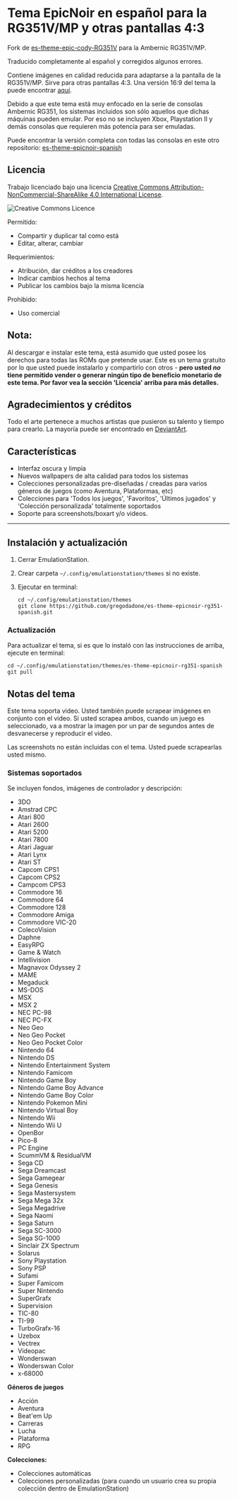 # Tema EpicNoir en español para la RG351V/MP y otras pantallas 4:3

Fork de [es-theme-epic-cody-RG351V](https://github.com/CodyV59/es-theme-epic-cody-RG351V) para la Ambernic RG351V/MP.

Traducido completamente al español y corregidos algunos errores.

Contiene imágenes en calidad reducida para adaptarse a la pantalla de la RG351V/MP. Sirve para otras pantallas 4:3. Una versión 16:9 del tema la puede encontrar [aquí](https://github.com/gregodadone/es-theme-epicnoir-spanish).

Debido a que este tema está muy enfocado en la serie de consolas Ambernic RG351, los sistemas incluidos son sólo aquellos que dichas máquinas pueden emular. Por eso no se incluyen Xbox, Playstation II y demás consolas que requieren más potencia para ser emuladas.

Puede encontrar la versión completa con todas las consolas en este otro repositorio: [es-theme-epicnoir-spanish](https://github.com/gregodadone/es-theme-epicnoir-spanish)

## Licencia

Trabajo licenciado bajo una licencia [Creative Commons Attribution-NonCommercial-ShareAlike 4.0 International License](http://creativecommons.org/licenses/by-nc-sa/4.0/).

![Creative Commons Licence](https://i.creativecommons.org/l/by-nc-sa/4.0/88x31.png "Creative Commons Licence")

Permitido:
- Compartir y duplicar tal como está
- Editar, alterar, cambiar

Requerimientos:
- Atribución, dar créditos a los creadores
- Indicar cambios hechos al tema
- Publicar los cambios bajo la misma licencia

Prohibido:
- Uso comercial

## Nota:
Al descargar e instalar este tema, está asumido que usted posee los derechos para todas las ROMs que pretende usar. Este es un tema gratuito por lo que usted puede instalarlo y compartirlo con otros - **pero usted *no* tiene permitido vender o generar ningún tipo de beneficio monetario de este tema. Por favor vea la sección 'Licencia' arriba para más detalles.**

## Agradecimientos y créditos

Todo el arte pertenece a muchos artistas que pusieron su talento y tiempo para crearlo.
La mayoría puede ser encontrado en [DeviantArt](http://www.deviantart.com/).

## Características

* Interfaz oscura y limpia
* Nuevos wallpapers de alta calidad para todos los sistemas
* Colecciones personalizadas pre-diseñadas / creadas para varios géneros de juegos (como Aventura, Plataformas, etc)
* Colecciones para 'Todos los juegos', 'Favoritos', 'Últimos jugados' y 'Colección personalizada' totalmente soportados
* Soporte para screenshots/boxart y/o videos.

---

## Instalación y actualización

1. Cerrar EmulationStation.

2. Crear carpeta `~/.config/emulationstation/themes` si no existe.

3. Ejecutar en terminal:

       cd ~/.config/emulationstation/themes
       git clone https://github.com/gregodadone/es-theme-epicnoir-rg351-spanish.git

### Actualización

Para actualizar el tema, si es que lo instaló con las instrucciones de arriba, ejecute en terminal:

    cd ~/.config/emulationstation/themes/es-theme-epicnoir-rg351-spanish
    git pull

## Notas del tema

Este tema soporta video. Usted también puede scrapear imágenes en conjunto con el video. Si usted scrapea ambos, cuando un juego es seleccionado, va a mostrar la imagen por un par de segundos antes de desvanecerse y reproducir el video.

Las screenshots no están incluidas con el tema. Usted puede scrapearlas usted mismo.

### Sistemas soportados

Se incluyen fondos, imágenes de controlador y descripción:

* 3DO
* Amstrad CPC
* Atari 800
* Atari 2600
* Atari 5200
* Atari 7800
* Atari Jaguar
* Atari Lynx
* Atari ST
* Capcom CPS1
* Capcom CPS2
* Campcom CPS3
* Commodore 16
* Commodore 64
* Commodore 128
* Commodore Amiga
* Commodore VIC-20
* ColecoVision
* Daphne
* EasyRPG
* Game & Watch
* Intellivision
* Magnavox Odyssey 2
* MAME
* Megaduck
* MS-DOS
* MSX
* MSX 2
* NEC PC-98
* NEC PC-FX
* Neo Geo
* Neo Geo Pocket
* Neo Geo Pocket Color
* Nintendo 64
* Nintendo DS
* Nintendo Entertainment System
* Nintendo Famicom
* Nintendo Game Boy
* Nintendo Game Boy Advance
* Nintendo Game Boy Color
* Nintendo Pokemon Mini
* Nintendo Virtual Boy
* Nintendo Wii
* Nintendo Wii U
* OpenBor
* Pico-8
* PC Engine
* ScummVM & ResidualVM
* Sega CD
* Sega Dreamcast
* Sega Gamegear
* Sega Genesis
* Sega Mastersystem
* Sega Mega 32x
* Sega Megadrive
* Sega Naomi
* Sega Saturn
* Sega SC-3000
* Sega SG-1000
* Sinclair ZX Spectrum
* Solarus
* Sony Playstation
* Sony PSP
* Sufami
* Super Famicom
* Super Nintendo
* SuperGrafx
* Supervision
* TIC-80
* TI-99
* TurboGrafx-16
* Uzebox
* Vectrex
* Videopac
* Wonderswan
* Wonderswan Color
* x-68000

**Géneros de juegos**
* Acción
* Aventura
* Beat'em Up
* Carreras
* Lucha
* Plataforma
* RPG

**Colecciones:**
* Colecciones automáticas
* Colecciones personalizadas (para cuando un usuario crea su propia colección dentro de EmulationStation)
